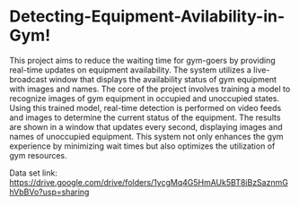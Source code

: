# Detecting-Equipment-Avilability-in-Gym!

This project aims to reduce the waiting time for gym-goers by providing real-time updates on equipment availability. The system utilizes a live-broadcast window that displays the availability status of gym equipment with images and names. The core of the project involves training a model to recognize images of gym equipment in occupied and unoccupied states. Using this trained model, real-time detection is performed on video feeds and images to determine the current status of the equipment. The results are shown in a window that updates every second, displaying images and names of unoccupied equipment. This system not only enhances the gym experience by minimizing wait times but also optimizes the utilization of gym resources.

Data set link: https://drive.google.com/drive/folders/1ycgMq4G5HmAUk5BT8iBzSaznmGhVbBVo?usp=sharing
